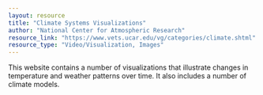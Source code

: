 ```yaml
---
layout: resource
title: "Climate Systems Visualizations"
author: "National Center for Atmospheric Research"
resource_link: "https://www.vets.ucar.edu/vg/categories/climate.shtml"
resource_type: "Video/Visualization, Images"
---
```


This website contains a number of visualizations that illustrate changes in temperature and weather patterns over time. It also includes a number of climate models.